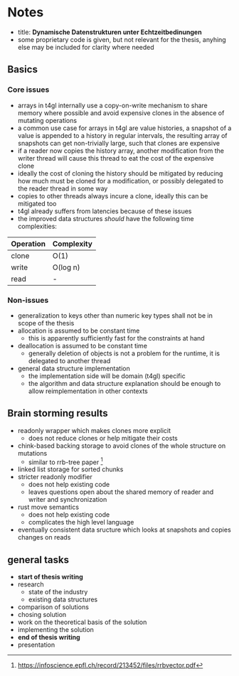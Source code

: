 # Notes
- title: **Dynamische Datenstrukturen unter Echtzeitbedinungen**
- some proprietary code is given, but not relevant for the thesis, anyhing else may be included for clarity where needed

## Basics
### Core issues
- arrays in t4gl internally use a copy-on-write mechanism to share memory where possible and avoid expensive clones in the absence of mutating operations
- a common use case for arrays in t4gl are value histories, a snapshot of a value is appended to a history in regular intervals, the resulting array of snapshots can get non-trivially large, such that clones are expensive
- if a reader now copies the history array, another modification from the writer thread will cause this thread to eat the cost of the expensive clone
- ideally the cost of cloning the history should be mitigated by reducing how much must be cloned for a modification, or possibly delegated to the reader thread in some way
- copies to other threads always incure a clone, ideally this can be mitigated too
- t4gl already suffers from latencies because of these issues
- the improved data structures *should* have the following time complexities:

|Operation|Complexity|
|---|---|
|clone|O(1)|
|write|O(log n)|
|read| - |

### Non-issues
- generalization to keys other than numeric key types shall not be in scope of the thesis
- allocation is assumed to be constant time
  - this is apparently sufficiently fast for the constraints at hand
- deallocation is assumed to be constant time
	- generally deletion of objects is not a problem for the runtime, it is delegated to another thread
- general data structure implementation
  - the implementation side will be domain (t4gl) specific
  - the algorithm and data structure explanation should be enough to allow reimplementation in other contexts

## Brain storming results
- readonly wrapper which makes clones more explicit
  - does not reduce clones or help mitigate their costs
- chink-based backing storage to avoid clones of the whole structure on mutations
  - similar to rrb-tree paper [^1]
- linked list storage for sorted chunks
- stricter readonly modifier
  - does not help existing code
  - leaves questions open about the shared memory of reader and writer and synchronization
- rust move semantics
  - does not help existing code
  - complicates the high level language
- eventually consistent data sructure which looks at snapshots and copies changes on reads

## general tasks
- **start of thesis writing**
- research
	- state of the industry
  - existing data structures
- comparison of solutions
- chosing solution
- work on the theoretical basis of the solution
- implementing the solution
- **end of thesis writing**
- presentation

[^1]: https://infoscience.epfl.ch/record/213452/files/rrbvector.pdf
